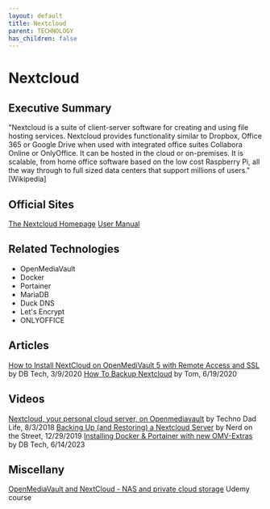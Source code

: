 ```yaml
---
layout: default
title: Nextcloud
parent: TECHNOLOGY
has_children: false
---
```


# Nextcloud

## Executive Summary
"Nextcloud is a suite of client-server software for creating and using file hosting services. Nextcloud provides functionality similar to Dropbox, Office 365 or Google Drive when used with integrated office suites Collabora Online or OnlyOffice. It can be hosted in the cloud or on-premises. It is scalable, from home office software based on the low cost Raspberry Pi, all the way through to full sized data centers that support millions of users." [Wikipedia]

## Official Sites
[The Nextcloud Homepage](https://nextcloud.com/)
[User Manual](https://docs.nextcloud.com/server/stable/user_manual/en/contents.html#)

## Related Technologies
- OpenMediaVault
- Docker
- Portainer
- MariaDB
- Duck DNS
- Let's Encrypt
- ONLYOFFICE

## Articles
[How to Install NextCloud on OpenMediVault 5 with Remote Access and SSL](https://dbtechreviews.com/2020/03/09/how-to-install-nextcloud-on-openmedivault-5-with-remote-access-and-ssl/) by DB Tech, 3/9/2020
[How To Backup Nextcloud](https://kevquirk.com/how-to-backup-nextcloud/) by Tom, 6/19/2020

## Videos
[Nextcloud, your personal cloud server, on Openmediavault](https://www.youtube.com/watch?v=PKsq7k2pwsI) by Techno Dad Life, 8/3/2018
[Backing Up (and Restoring) a Nextcloud Server](https://www.youtube.com/watch?v=gh6ii9sq2Xs) by Nerd on the Street, 12/29/2019
[Installing Docker & Portainer with new OMV-Extras](https://www.youtube.com/watch?v=f8Yoo4FRGBU) by DB Tech, 6/14/2023

## Miscellany
[OpenMediaVault and NextCloud - NAS and private cloud storage](https://www.udemy.com/course/openmediavault-and-nextcloud-nas-and-private-cloud-storage/) Udemy course